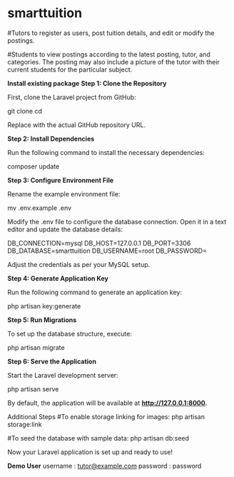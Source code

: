 # smarttuition

#Tutors to register as users, post tuition details, and edit or modify the postings.

#Students to view postings according to the latest posting, tutor, and categories.
The posting may also include a picture of the tutor with their current students for
the particular subject.

 
**Install existing package**
**Step 1: Clone the Repository**

First, clone the Laravel project from GitHub:

 git clone <repository-url>
 cd <project-directory>

Replace <repository-url> with the actual GitHub repository URL.

**Step 2: Install Dependencies**

Run the following command to install the necessary dependencies:

composer update

**Step 3: Configure Environment File**

Rename the example environment file:

mv .env.example .env

Modify the .env file to configure the database connection. Open it in a text editor and update the database details:

DB_CONNECTION=mysql
DB_HOST=127.0.0.1
DB_PORT=3306
DB_DATABASE=smarttuition
DB_USERNAME=root
DB_PASSWORD=

Adjust the credentials as per your MySQL setup.

**Step 4: Generate Application Key**

Run the following command to generate an application key:

php artisan key:generate

**Step 5: Run Migrations**

To set up the database structure, execute:

php artisan migrate

**Step 6: Serve the Application**

Start the Laravel development server:

php artisan serve

By default, the application will be available at **http://127.0.0.1:8000.**

Additional Steps
#To enable storage linking for images:
php artisan storage:link

#To seed the database with sample data:
php artisan db:seed

Now your Laravel application is set up and ready to use!

**Demo User**
username : tutor@example.com
password : password
